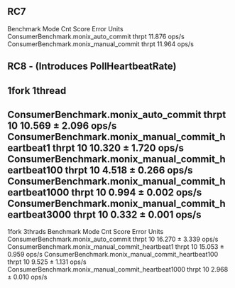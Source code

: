 
## RC7
Benchmark                               Mode  Cnt   Score   Error  Units
ConsumerBenchmark.monix_auto_commit    thrpt       11.876          ops/s
ConsumerBenchmark.monix_manual_commit  thrpt       11.964          ops/s


## RC8 - (Introduces PollHeartbeatRate)

1fork 1thread
---
ConsumerBenchmark.monix_auto_commit                  thrpt   10  10.569 ± 2.096  ops/s
ConsumerBenchmark.monix_manual_commit_heartbeat1     thrpt   10  10.320 ± 1.720  ops/s
ConsumerBenchmark.monix_manual_commit_heartbeat100   thrpt   10   4.518 ± 0.266  ops/s
ConsumerBenchmark.monix_manual_commit_heartbeat1000  thrpt   10   0.994 ± 0.002  ops/s
ConsumerBenchmark.monix_manual_commit_heartbeat3000  thrpt   10   0.332 ± 0.001  ops/s
---
1fork 3thrads 
Benchmark                                             Mode  Cnt   Score   Error  Units
ConsumerBenchmark.monix_auto_commit                  thrpt   10  16.270 ± 3.339  ops/s
ConsumerBenchmark.monix_manual_commit_heartbeat1     thrpt   10  15.053 ± 0.959  ops/s
ConsumerBenchmark.monix_manual_commit_heartbeat100   thrpt   10   9.525 ± 1.131  ops/s
ConsumerBenchmark.monix_manual_commit_heartbeat1000  thrpt   10   2.968 ± 0.010  ops/s




